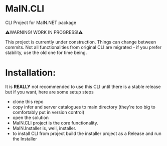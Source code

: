 # MaIN.CLI
CLI Project for MaIN.NET package

⚠️WARNING! WORK IN PROGRESS!⚠️

This project is currently under construction. Things can change between commits.
Not all functionalities from original CLI are migrated - if you prefer stability, use the old one for time being.

# Installation:
It is **REALLY** not recommended to use this CLI until there is a stable release but if you want, here are some setup steps
- clone this repo
- copy infer and server catalogues to main directory (they're too big to comfortably put in version control)
- open the solution
- MaIN.CLI project is the core functionality. 
- MaIN.Installer is, well, installer.
- to install CLI from project build the installer project as a Release and run the Installer
